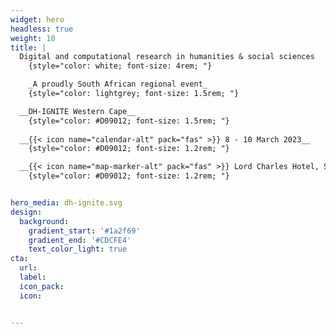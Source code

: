 ```yaml
---
widget: hero
headless: true
weight: 10
title: | 
  Digital and computational research in humanities & social sciences
    {style="color: white; font-size: 4rem; "} 

    _A proudly South African regional event_
    {style="color: lightgrey; font-size: 1.5rem; "} 

  __DH-IGNITE Western Cape__
    {style="color: #D09012; font-size: 1.5rem; "} 
  
  __{{< icon name="calendar-alt" pack="fas" >}} 8 - 10 March 2023__
    {style="color: #D09012; font-size: 1.2rem; "} 

  __{{< icon name="map-marker-alt" pack="fas" >}} Lord Charles Hotel, Somerset West__
    {style="color: #D09012; font-size: 1.2rem; "} 


hero_media: dh-ignite.svg
design:
  background:
    gradient_start: '#1a2f69'
    gradient_end: '#CDCFE4'
    text_color_light: true
cta:
  url: 
  label: 
  icon_pack: 
  icon: 


---
```



